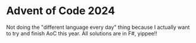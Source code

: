 # Advent of Code 2024

Not doing the "different language every day" thing because I actually want to try and finish AoC this year. All solutions are in F#, yippee!!
